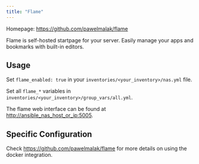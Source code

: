 ```yaml
---
title: "Flame"
---
```


Homepage: <https://github.com/pawelmalak/flame>

Flame is self-hosted startpage for your server. Easily manage your apps and bookmarks with built-in editors.

## Usage

Set `flame_enabled: true` in your `inventories/<your_inventory>/nas.yml` file.

Set all `flame_*` variables in `inventories/<your_inventory>/group_vars/all.yml`.

The flame web interface can be found at <http://ansible_nas_host_or_ip:5005>.

## Specific Configuration

Check <https://github.com/pawelmalak/flame> for more details on using the docker integration.
